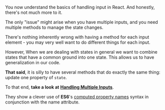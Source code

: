 
You now understand the basics of handling input in React. And honestly, there's not much more to it.

  

The only "issue" might arise when you have multiple inputs, and you need multiple methods to manage the state changes.

  

There's nothing inherently wrong with having a method for each input element - you may very well want to do different things for each input.

However, When we are dealing with states in general we want to combine states that have a common ground into one state.
This allows us to have generalization in our code.

**That said**, it is silly to have several methods that do exactly the same thing: update one property of `state`.

To that end, **take a look at** [**Handling Multiple Inputs**](https://medium.com/nerd-for-tech/how-to-build-forms-with-multiple-input-fields-using-react-hooks-677da2b851aa).

  

They show a clever use of **ES6**'s [computed property names](https://developer.mozilla.org/en-US/docs/Web/JavaScript/Reference/Operators/Object_initializer#Computed_property_names) syntax in conjunction with the name attribute.

  
